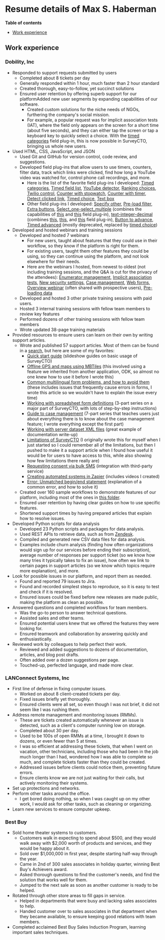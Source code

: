 # Resume details of Max S. Haberman

<!-- While my [resume](/docs/resume.md) contains a summary  -->

**Table of contents**
 * [Work experience](#work-experience)

## Work experience

### Dobility, Inc



* Responded to support requests submitted by users
  * Completed about 8 tickets per day
  * Generally responded within 1 hour, much faster than 2 hour standard
  * Created thorough, easy-to-follow, yet succinct solutions
  * Ensured user retention by offering superb support for our platformAdded new user segments by expanding capabilities of our software.
    * Created custom solutions for the niche needs of NGOs, furthering the company's social mission.
    * For example, a popular request was for implicit association tests (IAT), where the field only appears on the screen for a short time (about five seconds), and they can either tap the screen or tap a keyboard key to quickly select a choice. With the [timed categories](https://github.com/surveycto/timed-categories) field plug-in, this is now possible in SurveyCTO, bringing us whole new users.
* Used HTML, CSS, JavaScript, and JSON
  * Used Git and GitHub for version control, code review, and suggestions.
  * Developed field plug-ins that allow users to use timers, counters, filter data, track which links were clicked, find how long a YouTube video was watched for, control phone call recordings, and more.
    * Here is the list of the favorite field plug-ins I developed: [Timed categories](https://github.com/surveycto/timed-categories), [Timed field list](https://github.com/surveycto/timed-field-list), [YouTube detector](https://github.com/surveycto/youtube-detector), [Ranking choices](https://github.com/surveycto/ranking-choices), [Twilio control](https://github.com/surveycto/twilio-control), [Counter with stopwatch](https://github.com/surveycto/counter-with-stopwatch), [Counter with timer](https://github.com/surveycto/counter-with-timer), [Detect clicked link](https://github.com/surveycto/detect-clicked-link), [Timed choice](https://github.com/surveycto/timed-choice), [Text box](https://github.com/surveycto/text-box)
    * Other field plug-ins I developed: [Specify other](https://github.com/surveycto/specify-other), [Pre-load filter](https://github.com/surveycto/preload-filter), [Extra buttons](https://github.com/surveycto/extra-buttons), [Select_one-select_multiple](https://github.com/surveycto/select_one-select_multiple) (combines the capabilities of [this](https://github.com/surveycto/baseline-select_one) and [this](https://github.com/surveycto/baseline-select_multiple) field plug-in), [text-integer-decimal](https://github.com/surveycto/text-integer-decimal) (combines [this](https://github.com/surveycto/baseline-text), [this](https://github.com/surveycto/baseline-integer), and [this](https://github.com/surveycto/baseline-decimal) field plug-in), [Button to advance](https://github.com/surveycto/button-to-advance), [Timed advanced](https://github.com/surveycto/timed-advance) (mostly deprecated, replaced by [timed choice](https://github.com/surveycto/timed-choice))
* Developed and hosted webinars and training sessions
  * Developed and hosted 7 webinars
    * For new users, taught about features that they could use in their workflow, so they know if the platform is right for them.
    * For existing users, taught them other features they could be using, so they can continue using the platform, and not look elsewhere for their needs.
    * Here are the webinars I hosted, from newest to oldest (not including training sessions, and the Q&A is cut for the privacy of the attendees): [Enumerator management](https://www.surveycto.com/videos/new-enumerator-management-tools-webinar/), [Implicit association tests](https://www.surveycto.com/videos/iat-plugin-webinar/), [New security settings](https://www.surveycto.com/videos/spring-2021-release-webinar-recording/), [Case management](https://www.surveycto.com/videos/case-management-webinar-recording/), [Web forms](https://www.surveycto.com/videos/web-forms-webinar-recording/), [Overview webinar](https://www.surveycto.com/videos/overview-webinar-2021/) (often shared with prospective users), [Pre-loading data](https://www.surveycto.com/videos/preloading-data-webinar/)
  * Developed and hosted 3 other private training sessions with paid users.
  * Hosted 3 internal training sessions with fellow team members to review key features
  * Performed dozens of other training sessions with fellow team members
  * Wrote updated 38-page training materials
* Provided resources to ensure users can learn on their own by writing support articles.
  * Wrote and published 57 support articles. Most of them can be found in a [search](https://www.google.com/search?q=site:support.surveycto.com+%22Max+S.+Haberman%22), but here are some of my favorites:
    * [Quick start guide](https://support.surveycto.com/hc/en-us/articles/360051557414-Quick-start-guide-SurveyCTO-basics-in-a-few-easy-steps) (slideshow guides on basic usage of SurveyCTO)
    * [Offline GPS and maps using MBTiles](https://support.surveycto.com/hc/en-us/articles/360037854914-Offline-GPS-and-maps-using-MBTiles) (this involved using a feature we inherited from another application, ODK, so almost no one knew how to use it before I wrote this)
    * [Common multilingual form problems, and how to avoid them](https://support.surveycto.com/hc/en-us/articles/360041729414-Common-multilingual-form-problems-and-how-to-avoid-them) (these includes issues that frequently cause errors in forms, I wrote this article so we wouldn't have to explain the issue every time)
    * [Working with spreadsheet form definitions](https://support.surveycto.com/hc/en-us/articles/4613295552275-Working-with-spreadsheet-form-definitions-1-Creating-and-uploading) (3-part series on a major part of SurveyCTO, with lots of step-by-step instructions)
    * [Guide to case management](https://support.surveycto.com/hc/en-us/articles/360060634413-Guide-to-case-management-part-2-Creating-cases) (7-part series that teaches users just about everything there is to know about the case management feature; I wrote everything except the first part)
    * [Working with server dataset XML files](https://support.surveycto.com/hc/en-us/articles/1500000322461-Working-with-server-dataset-XML-files) (great example of documentation write-up)
    * [Limitations of SurveyCTO](https://support.surveycto.com/hc/en-us/articles/360045646133-Limitations-of-SurveyCTO) (I originally wrote this for myself when I just started so I could remember all of the limitations, but then I pushed to make it a support article when I found how useful it would be for users to have access to this, while also showing how few limitations there really are)
    * [Requesting consent via bulk SMS](https://support.surveycto.com/hc/en-us/articles/360047234214-Requesting-consent-via-bulk-SMS) (integration with third-party service)
    * [Creating automated systems in Zapier](https://support.surveycto.com/hc/en-us/articles/360041366714-Creating-automated-systems-with-Zapier) (includes videos I created)
    * [Error: Unmatched begin/end statement](https://support.surveycto.com/hc/en-us/articles/360053526874-Error-Unmatched-begin-end-statement) (explanation of a common error, and how to solve it)
  * Created over 160 sample workflows to demonstrate features of our platform, including most of the ones in [this folder](https://drive.google.com/drive/folders/1TDX12lzehKDOSziAT-iHgHopb8EJDkuG).
  * Ensured user retention by having clear guides on how to use specific features.
  * Shortened support times by having prepared articles that explain how to resolve issues.
* Developed Python scripts for data analysis
  * Developed 23 Python scripts and packages for data analysis.
  * Used REST APIs to retrieve data, such as from [Zendesk](https://developer.zendesk.com/api-reference/).
  * Compiled and generated new CSV data files for data analysis.
  * Examples include churn analysis (finding how often organizations would sign up for our services before ending their subscription), average number of responses per support ticket (so we know how many tries it typically takes to fix an issue), how often we link to certain pages in support articles (so we know which topics require more explanation), and more.
* Look for possible issues in our platform, and report them as needed.
  * Found and reported 79 issues to Jira.
  * Found and recorded simplest steps to reproduce, so it is easy to test and check if it is resolved.
  * Ensured issues could be fixed before new releases are made public, making the platform as clean as possible.
* Answered questions and completed workflows for team members.
  * Was the go-to person to answer technical questions.
  * Assisted sales and other teams.
  * Ensured potential users knew that we offered the features they were looking for.
  * Ensured teamwork and collaboration by answering quickly and enthusiastically.
* Reviewed work by colleagues to help perfect their work.
  * Reviewed and added suggestions to dozens of documentation, articles, and blog post drafts.
  * Often added over a dozen suggestions per page.
  * Touched-up, perfected language, and made more clear.

### LANConnect Systems, Inc

* First line of defense in fixing computer issues.
  * Worked on about 8 client-created tickets per day.
  * Fixed issues briefly yet thoroughly.
  * Ensured clients were all set, so even though I was not brief, it did not seem like I was rushing them.
* Address remote management and monitoring issues (RMMs).
  * These are tickets created automatically whenever an issue is detected, such as a client's computer running low on storage.
  * Completed about 30 per day.
  * Used to be 100s of open RMMs at a time, I brought it down to dozens, or even fewer than 5 at times.
  * I was so efficient at addressing these tickets, that when I went on vacation, other technicians, including those who had been in the job much longer than I had, wondered how I was able to complete so much, and complete tickets faster than they could be created.
  * Addressed issues before clients could notice them, preventing future errors.
  * Ensure clients know we are not just waiting for their calls, but actively monitoring their systems.
* Set up protections and networks.
* Perform other tasks around the office.
  * I get bored doing nothing, so when I was caught up on my other work, I would ask for other tasks, such as cleaning or organizing.
* Learn new services to ensure computer upkeep.

### Best Buy

* Sold home theater systems to customers.
  * Customers walk in expecting to spend about $500, and they would walk away with $2,000 worth of products and services, and they would be happy about it.
  * Sold over $1,000,000 in first year, despite starting half-way through the year.
  * Came in 2nd of 300 sales associates in holiday quarter, winning Best Buy's Achievers award.
  * Asked thorough questions to find the customer's needs, and find the solution that works well for them.
  * Jumped to the next sale as soon as another customer is ready to be helped.
* Rotated through other store areas to fill gaps in service.
  * Helped in departments that were busy and lacking sales associates to help.
  * Handed customer over to sales associates in that department when they became available, to ensure keeping good relations with team members.
* Completed acclaimed Best Buy Sales Induction Program, learning important sales techniques.
